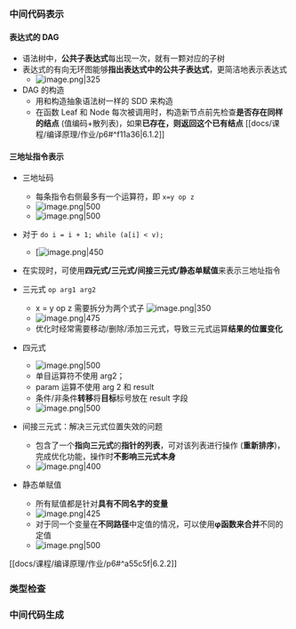 ### 中间代码表示
#### 表达式的 DAG
- 语法树中，**公共子表达式**每出现一次，就有一颗对应的子树
- 表达式的有向无环图能够**指出表达式中的公共子表达式**，更简洁地表示表达式
	- ![image.png|325](https://thdlrt.oss-cn-beijing.aliyuncs.com/20240410010624.png)
- DAG 的构造
	- 用和构造抽象语法树一样的 SDD 来构造
	- 在函数 Leaf 和 Node 每次被调用时，构造新节点前先检查**是否存在同样的结点** (值编码+散列表)，如果**已存在，则返回这个已有结点**
[[docs/课程/编译原理/作业/p6#^f11a36|6.1.2]]
#### 三地址指令表示
- 三地址码
	- 每条指令右侧最多有一个运算符，即 `x=y op z`
	- ![image.png|500](https://thdlrt.oss-cn-beijing.aliyuncs.com/20240410012128.png)
	- ![image.png|500](https://thdlrt.oss-cn-beijing.aliyuncs.com/20240410012328.png)
- 对于 `do i = i + 1; while (a[i] < v);`
	- [![image.png|450](https://thdlrt.oss-cn-beijing.aliyuncs.com/20240410012552.png)
- 在实现时，可使用**四元式/三元式/间接三元式/静态单赋值**来表示三地址指令
- 三元式 `op arg1 arg2`
	- x = y op z 需要拆分为两个式子 ![image.png|350](https://thdlrt.oss-cn-beijing.aliyuncs.com/20240410013210.png)
	- ![image.png|475](https://thdlrt.oss-cn-beijing.aliyuncs.com/20240410013233.png)
	- 优化时经常需要移动/删除/添加三元式，导致三元式运算**结果的位置变化**

- 四元式
	- ![image.png|500](https://thdlrt.oss-cn-beijing.aliyuncs.com/20240410012858.png)
	- 单目运算符不使用 arg2；
	- param 运算不使用 arg 2 和 result
	- 条件/非条件**转移**将**目标**标号放在 result 字段
	- ![image.png|500](https://thdlrt.oss-cn-beijing.aliyuncs.com/20240410012956.png)

- 间接三元式：解决三元式位置失效的问题
	- 包含了一个**指向三元式**的**指针的列表**，可对该列表进行操作 (**重新排序**)，完成优化功能，操作时**不影响三元式本身**
	- ![image.png|400](https://thdlrt.oss-cn-beijing.aliyuncs.com/20240410013424.png)

- 静态单赋值
	- 所有赋值都是针对**具有不同名字的变量**
	- ![image.png|425](https://thdlrt.oss-cn-beijing.aliyuncs.com/20240410013544.png)
	- 对于同一个变量在**不同路径**中定值的情况，可以使用**φ函数来合并**不同的定值
	- ![image.png|500](https://thdlrt.oss-cn-beijing.aliyuncs.com/20240410013852.png)

[[docs/课程/编译原理/作业/p6#^a55c5f|6.2.2]]
### 类型检查

### 中间代码生成
